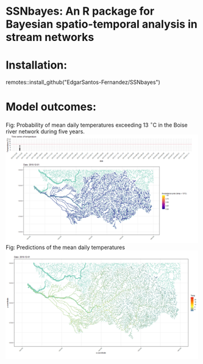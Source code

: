 # SSNbayes: An R package for Bayesian spatio-temporal analysis in stream networks

# Installation:

remotes::install_github("EdgarSantos-Fernandez/SSNbayes")

# Model outcomes:


Fig: Probability of mean daily temperatures exceeding 13 $^\circ$C in the Boise river network during five years.
![Alt text](https://github.com/EdgarSantos-Fernandez/SSNbayes/blob/master/network_exceedance_probability.gif?raw=true "Title")
Fig: Predictions of the mean daily temperatures   
![Alt text](https://github.com/EdgarSantos-Fernandez/SSNbayes/blob/master/mean_temperature_boise.gif?raw=true "Title")




